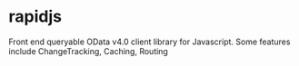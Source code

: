 # rapidjs
Front end queryable OData v4.0 client library for Javascript.  Some features include ChangeTracking, Caching, Routing
 
